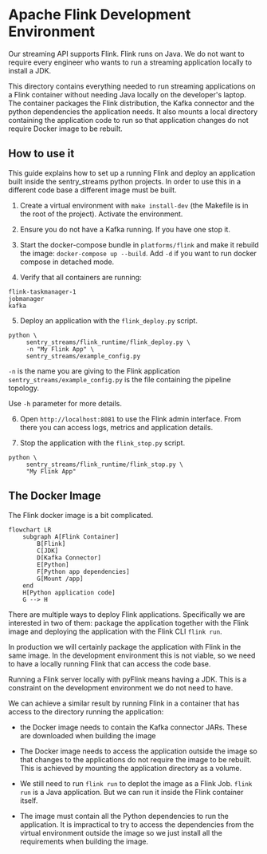 # Apache Flink Development Environment

Our streaming API supports Flink. Flink runs on Java. We do not want to require
every engineer who wants to run a streaming application locally to install a JDK.

This directory contains everything needed to run streaming applications on a
Flink container without needing Java locally on the developer's laptop.
The container packages the Flink distribution, the Kafka connector and the
python dependencies the application needs. It also mounts a local directory
containing the application code to run so that application changes do not require
Docker image to be rebuilt.

## How to use it

This guide explains how to set up a running Flink and deploy an application built
inside the sentry_streams python projects. In order to use this in a different
code base a different image must be built.

1. Create a virtual environment with `make install-dev` (the Makefile is in the
   root of the project). Activate the environment.

2. Ensure you do not have a Kafka running. If you have one stop it.

3. Start the docker-compose bundle in `platforms/flink` and make it rebuild the image:
   `docker-compose up --build`. Add `-d` if you want to run docker compose in
   detached mode.

4. Verify that all containers are running:

```
flink-taskmanager-1
jobmanager
kafka
```

5. Deploy an application with the `flink_deploy.py` script.

```
python \
     sentry_streams/flink_runtime/flink_deploy.py \
     -n "My Flink App" \
     sentry_streams/example_config.py
```

`-n` is the name you are giving to the Flink application
`sentry_streams/example_config.py` is the file containing the pipeline topology.

Use `-h` parameter for more details.

6. Open `http://localhost:8081` to use the Flink admin interface. From there you can access logs, metrics and application details.

7. Stop the application with the `flink_stop.py` script.

```
python \
     sentry_streams/flink_runtime/flink_stop.py \
     "My Flink App"
```

## The Docker Image

The Flink docker image is a bit complicated.

```mermaid
flowchart LR
    subgraph A[Flink Container]
        B[Flink]
        C[JDK]
        D[Kafka Connector]
        E[Python]
        F[Python app dependencies]
        G[Mount /app]
    end
    H[Python application code]
    G --> H
```

There are multiple ways to deploy Flink applications. Specifically we are interested
in two of them: package the application together with the Flink image and deploying
the application with the Flink CLI `flink run`.

In production we will certainly package the application with Flink in the same image.
In the development environment this is not viable, so we need to have a locally running
Flink that can access the code base.

Running a Flink server locally with pyFlink means having a JDK. This is a constraint
on the development environment we do not need to have.

We can achieve a similar result by running Flink in a container that has access to the
directory running the application:

- the Docker image needs to contain the Kafka connector JARs. These are downloaded
  when building the image

- The Docker image needs to access the application outside the image so that changes
  to the applications do not require the image to be rebuilt. This is achieved by
  mounting the application directory as a volume.

- We still need to run `flink run` to deplot the image as a Flink Job. `flink run` is
  a Java application. But we can run it inside the Flink container itself.

- The image must contain all the Python dependencies to run the application. It is
  impractical to try to access the dependencies from the virtual environment outside
  the image so we just install all the requirements when building the image.
